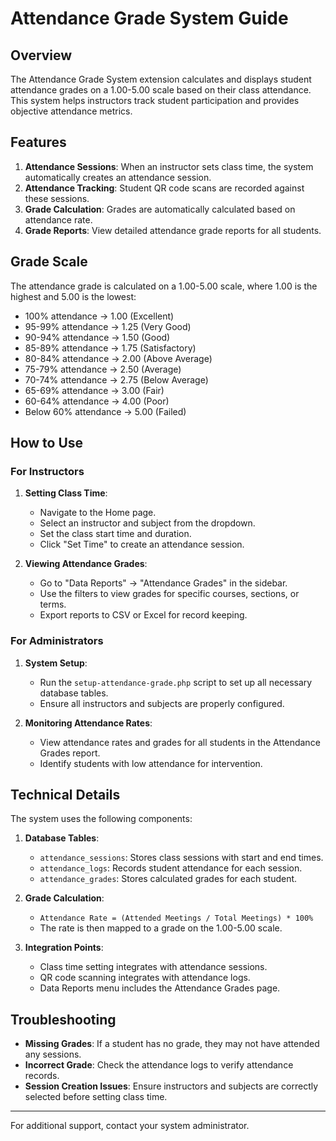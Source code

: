 # Attendance Grade System Guide

## Overview

The Attendance Grade System extension calculates and displays student attendance grades on a 1.00-5.00 scale based on their class attendance. This system helps instructors track student participation and provides objective attendance metrics.

## Features

1. **Attendance Sessions**: When an instructor sets class time, the system automatically creates an attendance session.
2. **Attendance Tracking**: Student QR code scans are recorded against these sessions.
3. **Grade Calculation**: Grades are automatically calculated based on attendance rate.
4. **Grade Reports**: View detailed attendance grade reports for all students.

## Grade Scale

The attendance grade is calculated on a 1.00-5.00 scale, where 1.00 is the highest and 5.00 is the lowest:

- 100% attendance → 1.00 (Excellent)
- 95-99% attendance → 1.25 (Very Good)
- 90-94% attendance → 1.50 (Good)
- 85-89% attendance → 1.75 (Satisfactory)
- 80-84% attendance → 2.00 (Above Average)
- 75-79% attendance → 2.50 (Average)
- 70-74% attendance → 2.75 (Below Average)
- 65-69% attendance → 3.00 (Fair)
- 60-64% attendance → 4.00 (Poor)
- Below 60% attendance → 5.00 (Failed)

## How to Use

### For Instructors

1. **Setting Class Time**:
   - Navigate to the Home page.
   - Select an instructor and subject from the dropdown.
   - Set the class start time and duration.
   - Click "Set Time" to create an attendance session.

2. **Viewing Attendance Grades**:
   - Go to "Data Reports" → "Attendance Grades" in the sidebar.
   - Use the filters to view grades for specific courses, sections, or terms.
   - Export reports to CSV or Excel for record keeping.

### For Administrators

1. **System Setup**:
   - Run the `setup-attendance-grade.php` script to set up all necessary database tables.
   - Ensure all instructors and subjects are properly configured.

2. **Monitoring Attendance Rates**:
   - View attendance rates and grades for all students in the Attendance Grades report.
   - Identify students with low attendance for intervention.

## Technical Details

The system uses the following components:

1. **Database Tables**:
   - `attendance_sessions`: Stores class sessions with start and end times.
   - `attendance_logs`: Records student attendance for each session.
   - `attendance_grades`: Stores calculated grades for each student.

2. **Grade Calculation**:
   - `Attendance Rate = (Attended Meetings / Total Meetings) * 100%`
   - The rate is then mapped to a grade on the 1.00-5.00 scale.

3. **Integration Points**:
   - Class time setting integrates with attendance sessions.
   - QR code scanning integrates with attendance logs.
   - Data Reports menu includes the Attendance Grades page.

## Troubleshooting

- **Missing Grades**: If a student has no grade, they may not have attended any sessions.
- **Incorrect Grade**: Check the attendance logs to verify attendance records.
- **Session Creation Issues**: Ensure instructors and subjects are correctly selected before setting class time.

---

For additional support, contact your system administrator. 
